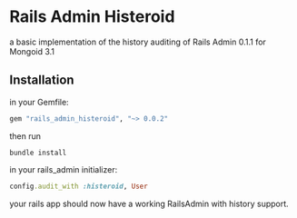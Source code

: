 Rails Admin Histeroid
===============

a basic implementation of the history auditing of Rails Admin 0.1.1 for Mongoid 3.1

Installation
-------------------

in your Gemfile:

```ruby
gem "rails_admin_histeroid", "~> 0.0.2"
```

then run

```
bundle install
```

in your rails_admin initializer:

```ruby
config.audit_with :histeroid, User
```

your rails app should now have a working RailsAdmin with history support.